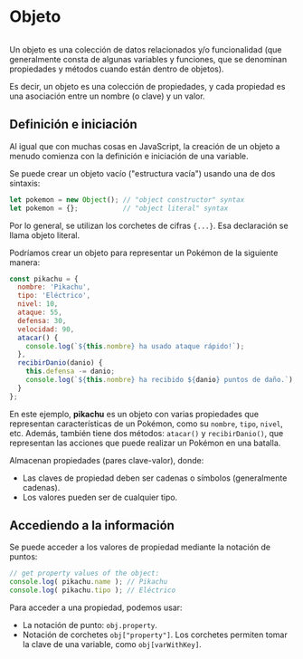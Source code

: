 # Objeto

<center>
<img :src="$withBase('/img/pika-objeto.png')" width='300'/>
</center>

Un objeto es una colección de datos relacionados y/o funcionalidad (que generalmente consta de algunas variables y funciones, que se denominan propiedades y métodos cuando están dentro de objetos).

Es decir, un objeto es una colección de propiedades, y cada propiedad es una asociación entre un nombre (o clave) y un valor.

## Definición e iniciación

Al igual que con muchas cosas en JavaScript, la creación de un objeto a menudo comienza con la definición e iniciación de una variable.

Se puede crear un objeto vacío ("estructura vacía") usando una de dos sintaxis:

~~~js
let pokemon = new Object(); // "object constructor" syntax
let pokemon = {};           // "object literal" syntax
~~~

Por lo general, se utilizan los corchetes de cifras `{...}`. Esa declaración se llama objeto literal.

Podríamos crear un objeto para representar un Pokémon de la siguiente manera:

~~~js
const pikachu = {
  nombre: 'Pikachu',
  tipo: 'Eléctrico',
  nivel: 10,
  ataque: 55,
  defensa: 30,
  velocidad: 90,
  atacar() {
    console.log(`${this.nombre} ha usado ataque rápido!`);
  },
  recibirDanio(danio) {
    this.defensa -= danio;
    console.log(`${this.nombre} ha recibido ${danio} puntos de daño.`);
  }
};

~~~

En este ejemplo, **pikachu** es un objeto con varias propiedades que representan características de un Pokémon, como su `nombre`, `tipo`, `nivel`, etc. Además, también tiene dos métodos: `atacar()` y `recibirDanio()`, que representan las acciones que puede realizar un Pokémon en una batalla.

Almacenan propiedades (pares clave-valor), donde:

- Las claves de propiedad deben ser cadenas o símbolos (generalmente cadenas).
- Los valores pueden ser de cualquier tipo.

## Accediendo a la información

Se puede acceder a los valores de propiedad mediante la notación de puntos:

~~~js
// get property values of the object:
console.log( pikachu.name ); // Pikachu
console.log( pikachu.tipo ); // Eléctrico
~~~

Para acceder a una propiedad, podemos usar:

- La notación de punto: `obj.property`.
- Notación de corchetes `obj["property"]`.
Los corchetes permiten tomar la clave de una variable, como `obj[varWithKey]`.